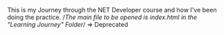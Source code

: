 This is my Journey through the NET Developer course and how I've been doing the practice.
/*The main file to be opened is index.html in the "Learning Journey" Folder*/ => Deprecated